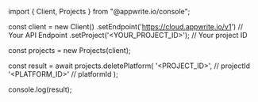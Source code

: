 import { Client, Projects } from "@appwrite.io/console";

const client = new Client()
    .setEndpoint('https://cloud.appwrite.io/v1') // Your API Endpoint
    .setProject('<YOUR_PROJECT_ID>'); // Your project ID

const projects = new Projects(client);

const result = await projects.deletePlatform(
    '<PROJECT_ID>', // projectId
    '<PLATFORM_ID>' // platformId
);

console.log(result);
